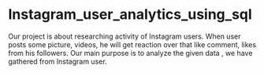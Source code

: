 # Instagram_user_analytics_using_sql
Our project is about researching activity of Instagram users. When user posts some picture, videos, he will get reaction over that like comment, likes from his followers. Our main purpose is to analyze the given data , we have  gathered from Instagram user. 

